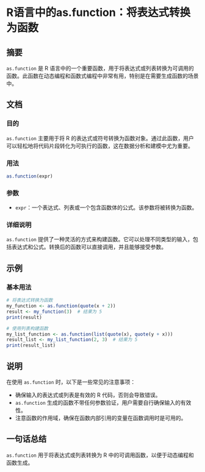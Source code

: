 <!--
Meta Description: # R语言中的as.function：将表达式转换为函数 ## 摘要 `as.function` 是 R 语言中的一个重要函数，用于将表达式或列表转换为可调用的函数。此函数在动态编程和函数式编程中非常有用，特别是在需要生成函数的场景中。 ## 文档 ### 目的 `as.function` 主要用于...
Meta Keywords: function, quote, 将表达式转换为函数, expr, my_function
-->

# R语言中的as.function：将表达式转换为函数

## 摘要
`as.function` 是 R 语言中的一个重要函数，用于将表达式或列表转换为可调用的函数。此函数在动态编程和函数式编程中非常有用，特别是在需要生成函数的场景中。

## 文档
### 目的
`as.function` 主要用于将 R 的表达式或符号转换为函数对象。通过此函数，用户可以轻松地将代码片段转化为可执行的函数，这在数据分析和建模中尤为重要。

### 用法
```R
as.function(expr)
```

### 参数
- `expr`：一个表达式、列表或一个包含函数体的公式。该参数将被转换为函数。

### 详细说明
`as.function` 提供了一种灵活的方式来构建函数。它可以处理不同类型的输入，包括表达式和公式。转换后的函数可以直接调用，并且能够接受参数。

## 示例
### 基本用法
```R
# 将表达式转换为函数
my_function <- as.function(quote(x + 2))
result <- my_function(3)  # 结果为 5
print(result)

# 使用列表构建函数
my_list_function <- as.function(list(quote(x), quote(y + x)))
result_list <- my_list_function(2, 3)  # 结果为 5
print(result_list)
```

## 说明
在使用 `as.function` 时，以下是一些常见的注意事项：
- 确保输入的表达式或列表是有效的 R 代码，否则会导致错误。
- `as.function` 生成的函数不带任何参数验证，用户需要自行确保输入的有效性。
- 注意函数的作用域，确保在函数内部引用的变量在函数调用时是可用的。

## 一句话总结
`as.function` 用于将表达式或列表转换为 R 中的可调用函数，以便于动态编程和函数生成。